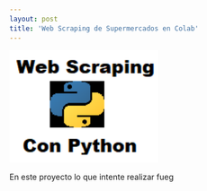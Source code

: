 ```yaml
---
layout: post
title: 'Web Scraping de Supermercados en Colab'
---
```


<a href="https://nahuelzanzi.github.io/porfolio/AlquileresMeli"> <img src="images/aaa.png" alt="prueba 2" widh='300' height='200'/> </a>


En este proyecto lo que intente realizar fueg




